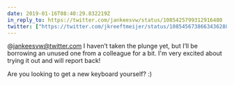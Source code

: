 ```yaml
---
date: 2019-01-16T08:40:29.832219Z
in_reply_to: https://twitter.com/jankeesvw/status/1085425799312916480
twitter: ["https://twitter.com/jkreeftmeijer/status/1085456738663436288"]
---
```

@jankeesvw@twitter.com I haven’t taken the plunge yet, but I’ll be borrowing an unused one from a colleague for a bit. I'm very excited about trying it out and will report back!

Are you looking to get a new keyboard yourself? :)

